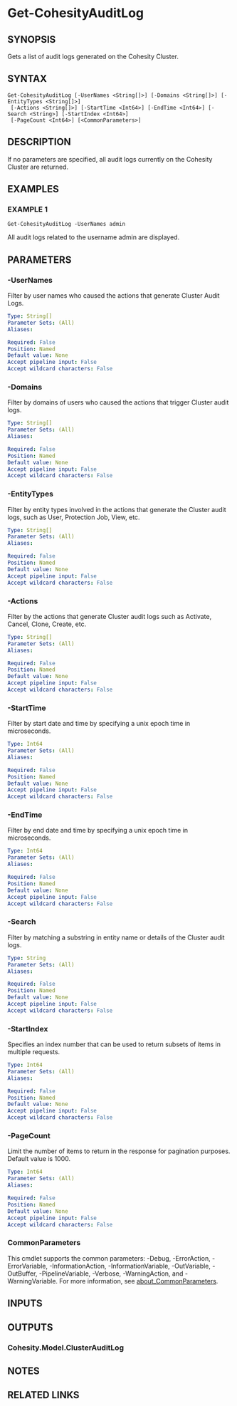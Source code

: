 # Get-CohesityAuditLog

## SYNOPSIS
Gets a list of audit logs generated on the Cohesity Cluster.

## SYNTAX

```
Get-CohesityAuditLog [-UserNames <String[]>] [-Domains <String[]>] [-EntityTypes <String[]>]
 [-Actions <String[]>] [-StartTime <Int64>] [-EndTime <Int64>] [-Search <String>] [-StartIndex <Int64>]
 [-PageCount <Int64>] [<CommonParameters>]
```

## DESCRIPTION
If no parameters are specified, all audit logs currently on the Cohesity Cluster are returned.

## EXAMPLES

### EXAMPLE 1
```
Get-CohesityAuditLog -UserNames admin
```

All audit logs related to the username admin are displayed.

## PARAMETERS

### -UserNames
Filter by user names who caused the actions that generate Cluster Audit Logs.

```yaml
Type: String[]
Parameter Sets: (All)
Aliases:

Required: False
Position: Named
Default value: None
Accept pipeline input: False
Accept wildcard characters: False
```

### -Domains
Filter by domains of users who caused the actions that trigger Cluster audit logs.

```yaml
Type: String[]
Parameter Sets: (All)
Aliases:

Required: False
Position: Named
Default value: None
Accept pipeline input: False
Accept wildcard characters: False
```

### -EntityTypes
Filter by entity types involved in the actions that generate the Cluster audit logs, such as User, Protection Job, View, etc.

```yaml
Type: String[]
Parameter Sets: (All)
Aliases:

Required: False
Position: Named
Default value: None
Accept pipeline input: False
Accept wildcard characters: False
```

### -Actions
Filter by the actions that generate Cluster audit logs such as Activate, Cancel, Clone, Create, etc.

```yaml
Type: String[]
Parameter Sets: (All)
Aliases:

Required: False
Position: Named
Default value: None
Accept pipeline input: False
Accept wildcard characters: False
```

### -StartTime
Filter by start date and time by specifying a unix epoch time in microseconds.

```yaml
Type: Int64
Parameter Sets: (All)
Aliases:

Required: False
Position: Named
Default value: None
Accept pipeline input: False
Accept wildcard characters: False
```

### -EndTime
Filter by end date and time by specifying a unix epoch time in microseconds.

```yaml
Type: Int64
Parameter Sets: (All)
Aliases:

Required: False
Position: Named
Default value: None
Accept pipeline input: False
Accept wildcard characters: False
```

### -Search
Filter by matching a substring in entity name or details of the Cluster audit logs.

```yaml
Type: String
Parameter Sets: (All)
Aliases:

Required: False
Position: Named
Default value: None
Accept pipeline input: False
Accept wildcard characters: False
```

### -StartIndex
Specifies an index number that can be used to return subsets of items in multiple requests.

```yaml
Type: Int64
Parameter Sets: (All)
Aliases:

Required: False
Position: Named
Default value: None
Accept pipeline input: False
Accept wildcard characters: False
```

### -PageCount
Limit the number of items to return in the response for pagination purposes.
Default value is 1000.

```yaml
Type: Int64
Parameter Sets: (All)
Aliases:

Required: False
Position: Named
Default value: None
Accept pipeline input: False
Accept wildcard characters: False
```

### CommonParameters
This cmdlet supports the common parameters: -Debug, -ErrorAction, -ErrorVariable, -InformationAction, -InformationVariable, -OutVariable, -OutBuffer, -PipelineVariable, -Verbose, -WarningAction, and -WarningVariable. For more information, see [about_CommonParameters](http://go.microsoft.com/fwlink/?LinkID=113216).

## INPUTS

## OUTPUTS

### Cohesity.Model.ClusterAuditLog
## NOTES

## RELATED LINKS
